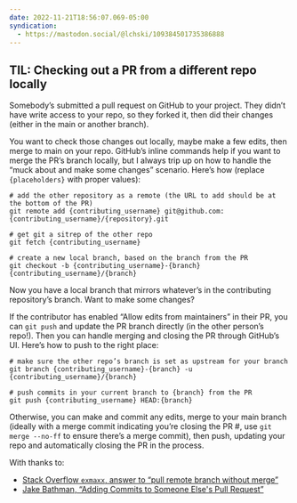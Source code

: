 ```yaml
---
date: 2022-11-21T18:56:07.069-05:00
syndication:
  - https://mastodon.social/@lchski/109384501735386888
---
```

## TIL: Checking out a PR from a different repo locally

Somebody’s submitted a pull request on GitHub to your project. They didn’t have write access to your repo, so they forked it, then did their changes (either in the main or another branch). 

You want to check those changes out locally, maybe make a few edits, then merge to main on your repo. GitHub’s inline commands help if you want to merge the PR’s branch locally, but I always trip up on how to handle the “muck about and make some changes” scenario. Here’s how (replace `{placeholders}` with proper values):

```
# add the other repository as a remote (the URL to add should be at the bottom of the PR)
git remote add {contributing_username} git@github.com:{contributing_username}/{repository}.git

# get git a sitrep of the other repo
git fetch {contributing_username}

# create a new local branch, based on the branch from the PR
git checkout -b {contributing_username}-{branch} {contributing_username}/{branch}
```

Now you have a local branch that mirrors whatever’s in the contributing repository’s branch. Want to make some changes?

If the contributor has enabled “Allow edits from maintainers” in their PR, you can `git push` and update the PR branch directly (in the other person’s repo!). Then you can handle merging and closing the PR through GitHub’s UI. Here’s how to push to the right place:

```
# make sure the other repo’s branch is set as upstream for your branch
git branch {contributing_username}-{branch} -u {contributing_username}/{branch}

# push commits in your current branch to {branch} from the PR
git push {contributing_username} HEAD:{branch}
```

Otherwise, you can make and commit any edits, merge to your main branch (ideally with a merge commit indicating you’re closing the PR #, use `git merge --no-ff` to ensure there’s a merge commit), then push, updating your repo and automatically closing the PR in the process.

With thanks to:

- [Stack Overflow `exmaxx`, answer to “pull remote branch without merge”](https://stackoverflow.com/a/64321411)
- [Jake Bathman, “Adding Commits to Someone Else's Pull Request”](https://tighten.com/blog/adding-commits-to-a-pull-request/)
